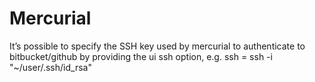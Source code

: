# Mercurial

It’s possible to specify the SSH key used by mercurial to authenticate to bitbucket/github by providing the ui ssh option, e.g. ssh = ssh -i "~/user/.ssh/id_rsa"
